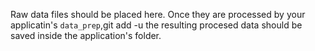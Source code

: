 Raw data files should be placed here. Once they are processed by your applicatin's `data_prep`,git add -u
the resulting procesed
data should be saved inside the application's folder.